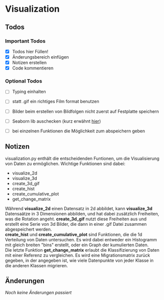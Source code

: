 # Visualization

## Todos

### Important Todos
* [x] Todos hier Füllen!
* [x] Änderungsbereich einfügen
* [x] Notizen erstellen
* [x] Code kommentieren

### Optional Todos
* [ ] Typing einhalten
* [ ] statt .gif ein richtiges Film format benutzen
* [ ] Bilder beim erstellen von Bildfolgen nicht zuerst auf Festplatte speichern
* [ ] Seaborn lib auschecken (kurz erwähnt [hier](https://youtu.be/lnfGvdCqGYs?t=147))
* [ ] bei einzelnen Funktionen die Möglichkeit zum abspeichern geben


## Notizen
visualization.py enthält die entscheidenden Funtionen, um die Visualisierung von Daten
zu ermöglichen. Wichtige Funktionen sind dabei:

* visualize_2d
* visualize_3d
* create_3d_gif
* create_hist
* create_cumulative_plot
* get_change_matrix

Während __visualize_2d__ einen Datensatz in 2d abbildet, kann __visualize_3d__
Datensaätze in 3 Dimensionen abbilden, und hat dabei zusätzlich Freiheiten, was die
Rotation angeht. __create_3d_gif__ nutzt diese Freiheiten aus und erstellt eine Serie von 3d Bilder, die 
dann in einer .gif Datei zusammen abgespeichert werden.\
__create_hist__ und __create_cumulative_plot__ sind Funktionen, die die 1d Verteilung von Daten
untersuchen. Es wird dabei entweder ein Histogramm mit gleich breiten "bins" erstellt,
oder ein Graph der kumulierten Daten.\
Die letzte Funktion __get_change_matrix__ erlaubt die Klassifizierung von Daten mit einer
Referenz zu vergleichen. Es wird eine Migrationsmatrix zurück gegeben, in der angegeben
ist, wie viele Datenpunkte von jeder Klasse in die anderen Klassen migrieren.

## Änderungen
_Noch keine Änderungen passiert_
